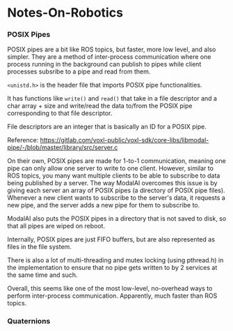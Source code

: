 # Notes-On-Robotics

### POSIX Pipes
POSIX pipes are a bit like ROS topics, but faster, more low level, and also simpler. They are a method of inter-process communication where one process running in the background can publish to pipes while client processes subsribe to a pipe and read from them.

`<unistd.h>` is the header file that imports POSIX pipe functionalities.

It has functions like `write()` and `read()` that take in a file descriptor and a char array + size and write/read the data to/from the POSIX pipe corresponding to that file descriptor.

File descriptors are an integer that is basically an ID for a POSIX pipe.

Reference: https://gitlab.com/voxl-public/voxl-sdk/core-libs/libmodal-pipe/-/blob/master/library/src/server.c

On their own, POSIX pipes are made for 1-to-1 communication, meaning one pipe can only allow one server to write to one client. However, similar to ROS topics, you many want multiple clients to be able to subscribe to data being published by a server. The way ModalAI overcomes this issue is by giving each server an array of POSIX pipes (a directory of POSIX pipe files). Whenever a new client wants to subscribe to the server's data, it requests a new pipe, and the server adds a new pipe for them to subscribe to.

ModalAI also puts the POSIX pipes in a directory that is not saved to disk, so that all pipes are wiped on reboot.

Internally, POSIX pipes are just FIFO buffers, but are also represented as files in the file system.

There is also a lot of multi-threading and mutex locking (using pthread.h) in the implementation to ensure that no pipe gets written to by 2 services at the same time and such.

Overall, this seems like one of the most low-level, no-overhead ways to perform inter-process communication. Apparently, much faster than ROS topics.

### Quaternions

